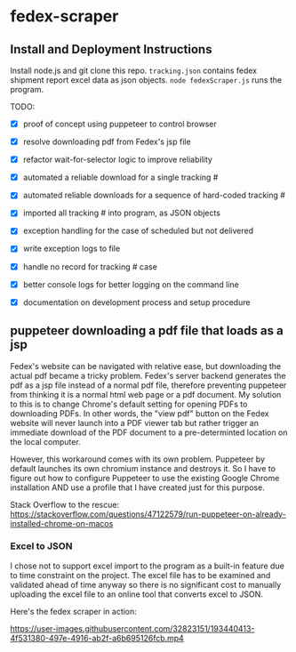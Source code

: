 # fedex-scraper

## Install and Deployment Instructions
Install node.js and git clone this repo.
`tracking.json` contains fedex shipment report excel data as json objects. 
`node fedexScraper.js` runs the program. 


TODO:
- [x] proof of concept using puppeteer to control browser
- [x] resolve downloading pdf from Fedex's jsp file
- [x] refactor wait-for-selector logic to improve reliability
- [x] automated a reliable download for a single tracking #
- [x] automated reliable downloads for a sequence of hard-coded tracking #
- [x] imported all tracking # into program, as JSON objects
- [x] exception handling for the case of scheduled but not delivered
- [x] write exception logs to file
- [x] handle no record for tracking # case
- [x] better console logs for better logging on the command line
- [x] documentation on development process and setup procedure


## puppeteer downloading a pdf file that loads as a jsp
Fedex's website can be navigated with relative ease, but downloading the actual pdf became a tricky problem. Fedex's server backend generates the pdf as a jsp file instead of a normal pdf file, therefore preventing puppeteer from thinking it is a normal html web page or a pdf document. My solution to this is to change Chrome's default setting for opening PDFs to downloading PDFs. In other words, the "view pdf" button on the Fedex website will never launch into a PDF viewer tab but rather trigger an immediate download of the PDF document to a pre-determinted location on the local computer.

However, this workaround comes with its own problem. Puppeteer by default launches its own chromium instance and destroys it. So I have to figure out how to configure Puppeteer to use the existing Google Chrome installation AND use a profile that I have created just for this purpose. 

Stack Overflow to the rescue: 
https://stackoverflow.com/questions/47122579/run-puppeteer-on-already-installed-chrome-on-macos

### Excel to JSON
I chose not to support excel import to the program as a built-in feature due to time constraint on the project. The excel file has to be examined and validated ahead of time anyway so there is no significant cost to manually uploading the excel file to an online tool that converts excel to JSON.  

Here's the fedex scraper in action:


https://user-images.githubusercontent.com/32823151/193440413-4f531380-497e-4916-ab2f-a6b695126fcb.mp4


